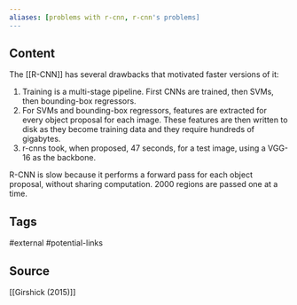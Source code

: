 ```yaml
---
aliases: [problems with r-cnn, r-cnn's problems]
---
```

## Content
The [[R-CNN]] has several drawbacks that motivated faster versions of it:
1. Training is a multi-stage pipeline. First CNNs are trained, then SVMs,  then bounding-box regressors.
2. For SVMs and bounding-box regressors, features are extracted for every object proposal for each image. These features are then written to disk as they become training data and they require hundreds of gigabytes.
3. r-cnns took, when proposed, 47 seconds, for a test image, using a VGG-16 as the backbone.

R-CNN is slow because it performs a forward pass for each object proposal, without sharing computation. 2000 regions are passed one at a time.

## Tags
#external 
#potential-links 

## Source
[[Girshick (2015)]]



